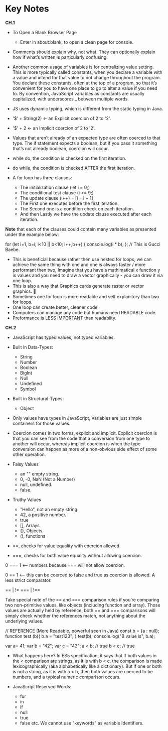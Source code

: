 # Key Notes

**CH.1**

- To Open a Blank Browser Page
  - Enter in about:blank, to open a clean page for console.

- Comments should explain why, not what. They can optionally explain how if what’s written is particularly confusing.

- Another common usage of variables is for centralizing value setting. This is more typically called constants, when you declare a variable with a value and intend for that value to not change throughout the program.
You declare these constants, often at the top of a program, so that it’s convenient for you to have one place to go to alter a value if you need to. By convention, JavaScript variables as constants are usually capitalized, with underscores _ between multiple words.

- JS uses dynamic typing, which is different from the static typing in Java.

- '$' + String(2) <- an Explicit coercion of 2 to '2'.

- '$' + 2 <- an Implicit coercion of 2 to '2'.

- Values that aren’t already of an expected type are often coerced to that type. The if statement expects a boolean, but if you pass it something that’s not already boolean, coercion will occur.

- while do, the condition is checked on the first iteration.

- do while, the condition is checked AFTER the first iteration.

- A for loop has three clauses:
  - The initialization clause (let i = 0;)
  - The conditional test clause (i <= 9;)
  - The update clause (i++) = [i = i + 1]
  - The First one executes before the first iteration.
  - The Second one is a condition check on each iteration.
  - And then Lastly we have the update clause executed after each iteration.

**Note** that each of the clauses could contain many variables as presented under the example below:

for (let i=1, b=i; i<10 || b<10; i++,b++) {
  console.log(i * b);
}; // This is Gucci Baebe.
  - This is beneficial because rather then use nested for loops, we can achieve the same thing with one and one is always faster / more performant then two, Imagine that you have a mathimatical x function y is values and you need to draw a vector graphically - you can draw it via one loop.
  - This is also a way that Graphics cards generate raster or vector graphics. 🔮
  - Sometimes one for loop is more readable and self explanitory than two for loops.
  - One loop can create better, cleaner code.
  - Computers can manage any code but humans need READABLE code.
  - Preformance is LESS IMPORTANT than readablity.

**CH.2**

-  JavaScript has typed values, not typed variables.

- Built in Data-Types:
  - String
  - Number
  - Boolean
  - BigInt
  - Null
  - Undefined
  - Symbol

- Built in Structural-Types:
  - Object

- Only values have types in JavaScript, Variables are just simple containers for those values.

- Coercion comes in two forms, explicit and implicit. Explicit coercion is that you can see from the code that a conversion from one type to another will occur, whereas implicit coercion is when the type conversion can happen as more of a non-obvious side effect of some other operation.

- Falsy Values
  - an "" empty string.
  - 0, -0, NaN (Not a Number)
  - null, undefined.
  - false.

- Truthy Values
  - "Hello", not an empty string.
  - 42, a positive number.
  - true
  - [], Arrays
  - {}, Objects
  - (), functions

- ==, checks for value equality with coercion allowed.
- ===, checks for both value equality without allowing coercion.


0 === 1 <-- numbers because === will not allow coercion.

0 == 1 <-- this can be coerced to false and true as coercion is allowed. A less strict comparator.

== | !=
=== | !==

Take special note of the == and === comparison rules if you’re comparing two non-primitive values, like objects (including function and array). Those values are actually held by reference, both == and === comparisons will simply check whether the references match, not anything about the underlying values.

// REFERENCE (More Readable, powerful seen in Java)
const b = {a : null};
function test (b){
b.a = "test123";
}
test(b);
console.log("B value is", b.a);

var a= 41;
var b = "42";
var c = "43";
a < b; // true
b < c; // true

- What happens here? In ES5 specification, it says that if both values in the < comparison are strings, as it is with b < c, the comparison is made lexicographically (aka alphabetically like a dictionary).
But if one or both is not a string, as it is with a < b, then both values are coerced to be numbers, and a typical numeric comparison occurs.

- JavaScript Reserved Words:
  - for
  - in
  - if
  - null
  - true
  - false
etc. We cannot use "keywords" as variable Identifiers.